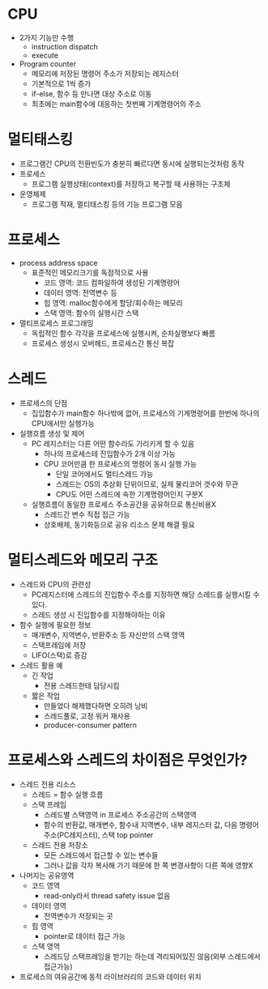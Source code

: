 # CPU
- 2가지 기능만 수행
  - instruction dispatch
  - execute
- Program counter
  - 메모리에 저장된 명령어 주소가 저장되는 레지스터
  - 기본적으로 1씩 증가
  - if-else, 함수 등 만나면 대상 주소로 이동
  - 최초에는 main함수에 대응하는 첫번째 기계명령어의 주소

# 멀티태스킹
- 프로그램간 CPU의 전환빈도가 충분히 빠르다면 동시에 실행되는것처럼 동작
- 프로세스
  - 프로그램 실행상태(context)를 저장하고 복구할 때 사용하는 구조체
- 운영체제
  - 프로그램 적재, 멀티태스킹 등의 기능 프로그램 모음

# 프로세스
- process address space
  - 표준적인 메모리크기를 독점적으로 사용
    - 코드 영역: 코드 컴파일하여 생성된 기계명령어
    - 데이터 영역: 전역변수 등
    - 힙 영역: malloc함수에게 할당/회수하는 메모리
    - 스택 영역: 함수의 실행시간 스택
- 멀티프로세스 프로그래밍
  - 독립적인 함수 각각을 프로세스에 실행시켜, 순차실행보다 빠름
  - 프로세스 생성시 오버헤드, 프로세스간 통신 복잡

# 스레드
- 프로세스의 단점
  - 집입함수가 main함수 하나밖에 없어, 프로세스의 기계명령어를 한번에 하나의 CPU에서만 실행가능
- 실행흐름 생성 및 제어
  - PC 레지스터는 다른 어떤 함수라도 가리키게 할 수 있음
    - 하나의 프로세스테 진입함수가 2개 이상 가능
    - CPU 코어만큼 한 프로세스의 명령어 동시 실행 가능
      - 단일 코어에서도 멀티스레드 가능
      - 스레드는 OS의 추상화 단위이므로, 실제 물리코어 갯수와 무관
      - CPU도 어떤 스레드에 속한 기계명령어인지 구분X
  - 실행흐름이 동일한 프로세스 주소공간을 공유하므로 통신비용X
    - 스레드간 변수 직접 접근 가능
    - 상호배제, 동기화등으로 공유 리소스 문제 해결 필요
   
# 멀티스레드와 메모리 구조
- 스레드와 CPU의 관련성
  - PC레지스터에 스레드의 진입함수 주소를 지정하면 해당 스레드를 실행시킬 수 있다.
  - 스레드 생성 시 진입함수를 지정해야하는 이유
- 함수 실행에 필요한 정보
  - 매개변수, 지역변수, 반환주소 등 자신만의 스택 영역
  - 스택프레임에 저장
  - LIFO(스택)로 증감
- 스레드 활용 예
  - 긴 작업
    - 전용 스레드한테 담당시킴
  - 짧은 작업
    - 만들었다 해제했다하면 오히려 낭비
    - 스레드풀로, 고정 워커 재사용
    - producer-consumer pattern
   
# 프로세스와 스레드의 차이점은 무엇인가?
- 스레드 전용 리소스
  - 스레드 = 함수 실행 흐름
  - 스택 프레임
    - 스레드별 스택영역 in 프로세스 주소공간의 스택영역
    - 함수의 반환값, 매개변수, 함수내 지역변수, 내부 레지스터 값, 다음 명령어 주소(PC레지스터), 스택 top pointer
  - 스레드 전용 저장소
    - 모든 스레드에서 접근할 수 있는 변수들
    - 그러나 값을 각자 복사해 가기 때문에 한 쪽 변경사항이 다른 쪽에 영향X
- 나머지는 공유영역
  - 코드 영역
    - read-only라서 thread safety issue 없음
  - 데이터 영역
    - 전역변수가 저장되는 곳
  - 힙 영역
    - pointer로 데이터 접근 가능
  - 스택 영역
    - 스레드당 스택프레잉을 받기는 하는데 격리되어있진 않음(외부 스레드에서 접근가능)
- 프로세스의 여유공간에 동적 라이브러리의 코드와 데이터 위치
